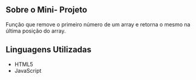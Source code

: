 
## Sobre o Mini- Projeto

Função que remove o primeiro número de um array e retorna o mesmo na última posição do array.
## Linguagens Utilizadas

- HTML5
- JavaScript
